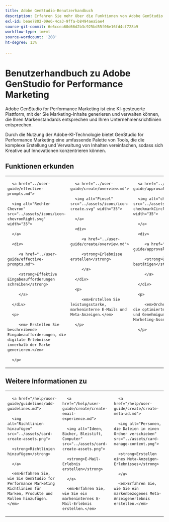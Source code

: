 ```yaml
---
title: Adobe GenStudio-Benutzerhandbuch
description: Erfahren Sie mehr über die Funktionen von Adobe GenStudio for Performance Marketing. Erfahren Sie, wie Sie schnell markenkonforme Assets erstellen, Varianten generieren und Erlebnisse optimieren können.
exl-id: beae7802-09e6-4ca3-9ffa-b8494aea5ae4
source-git-commit: 6e6ccea60d66d2b3c925bd55f06e16fd4cf728b9
workflow-type: tm+mt
source-wordcount: '208'
ht-degree: 13%

---
```


# Benutzerhandbuch zu Adobe GenStudio for Performance Marketing

Adobe GenStudio for Performance Marketing ist eine KI-gesteuerte Plattform, mit der Sie Marketing-Inhalte generieren und verwalten können, die Ihren Markenstandards entsprechen und Ihren Unternehmensrichtlinien entsprechen.

Durch die Nutzung der Adobe-KI-Technologie bietet GenStudio for Performance Marketing eine umfassende Palette von Tools, die die komplexe Erstellung und Verwaltung von Inhalten vereinfachen, sodass sich Kreative auf Innovationen konzentrieren können.

<div id="recs-overview-body-1"></div>

<div id="recs-overview-body-2"></div>

<div id="recs-overview-body-3"></div>

<div id="recs-overview-body-4"></div>

<div id="recs-overview-body-5"></div>

<div id="recs-overview-body-6"></div>

## Funktionen erkunden

<table style="table-layout:fixed">

<tr style="border: 0;">

   <td valign="top">

      <a href="../user-guide/effective-prompts.md">

      <img alt="Rechter Chevron" src="../assets/icons/icon-chevronRight.svg" width="35">

      </a>

      <div>

         <a href="../user-guide/effective-prompts.md">

         <strong>Effektive Eingabeaufforderungen schreiben</strong>

         </a>

      </div>

      <p>

         <em> Erstellen Sie beschreibende Eingabeaufforderungen, die digitale Erlebnisse innerhalb der Marke generieren.</em>

      </p>

   </td>

   <td valign="top">

      <a href="../user-guide/create/overview.md">

      <img alt="Pinsel" src="../assets/icons/icon-create.svg" width="35">

      </a>

      <div>

         <a href="../user-guide/create/overview.md">

         <strong>Erlebnisse erstellen</strong>

         </a>

      </div>

      <p>

         <em>Erstellen Sie leistungsstarke, markeninterne E-Mails und Meta-Anzeigen.</em>

      </p>

   </td>

   <td valign="top">

      <a href="../user-guide/approvals/overview.md">

      <img alt="checkmark" src="../assets/icons/icon-checkmarkCircle.svg" width="35">

      </a>

      <div>

         <a href="../user-guide/approvals/overview.md">

         <strong>Überprüfen und bestätigen</strong>

         </a>

      </div>

      <p>

         <em>Orchestrieren Sie die optimierte Überprüfung und Genehmigung von Marketing-Assets.</em>

      </p>

   </td>

   <td valign="top">

      <a href="../user-guide/content/overview.md">

      <img alt="Gitter" src="../assets/icons/icon-images.svg" width="35">

      </a>

      <div>

         <a href="../user-guide/content/overview.md">

         <strong>Inhalt verwalten</strong>

         </a>

      </div>

      <p>

         <em>Suchen, Verwalten und Wiederverwenden von Inhalten unter Einhaltung der Markenrichtlinien.</em>

      </p>

   </td>

   <td valign="top">

      <a href="../user-guide/insights/overview.md">

      <img alt="Diagramm" src="../assets/icons/icon-dataAnalytics.svg" width="35">

      </a>

      <div>

         <a href="../user-guide/insights/overview.md">

         <strong>Einblicke anzeigen</strong>

         </a>

      </div>

      <p>

         <em>Analysieren der Inhaltseffektivität von Paid-Media-Kanälen.</em>

      </p>

   </td>

</tr>

</table>

## Weitere Informationen zu

<table style="table-layout:fixed">

<td valign="top">

   <div>

      <a href="/help/user-guide/guidelines/add-guidelines.md">

      <img alt="Richtlinien hinzufügen" src="../assets/card-create-assets.png">

      <strong>Richtlinien hinzufügen</strong>

      </a>

   </div>

   <p>

      <em>Erfahren Sie, wie Sie GenStudio for Performance Marketing Richtlinien für Marken, Produkte und Rollen hinzufügen.</em>

   </p>

</td>

<td valign="top">

   <div>

      <a href="/help/user-guide/create/create-email-experience.md">

      <img alt="Ideen, Bücher, Bleistift, Computer" src="../assets/card-create-assets.png">

      <strong>E-Mail-Erlebnis erstellen</strong>

      </a>

   </div>

   <p>

      <em>Erfahren Sie, wie Sie ein markeninternes E-Mail-Erlebnis erstellen.</em>

   </p>

</td>

<td valign="top">

   <div>

      <a href="/help/user-guide/create/create-meta-ad.md">

      <img alt="Personen, die Dateien in einen Ordner verschieben" src="../assets/card-manage-content.png">

      <strong>Erstellen eines Meta-Anzeigen-Erlebnisses</strong>

      </a>

   </div>

   <p>

      <em>Erfahren Sie, wie Sie ein markenbezogenes Meta-Anzeigenerlebnis erstellen.</em>

   </p>

</td>

</table>
